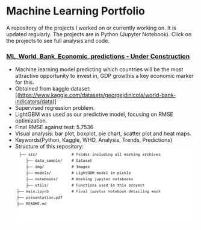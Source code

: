 # Machine Learning Portfolio
 

A repository of the projects I worked on or currently working on. It is updated regularly. The projects are in Python (Jupyter Notebook). Click on the projects to see full analysis and code.


###  [ML_World_Bank_Economic_predictions  - Under Construction]([https://github.com/Martagilant/EDA/blob/main/main.ipynb](https://github.com/Martagilant/ML_WHO_Economic_predictions/blob/main/main.ipynb))

* Machine learning model predicting which countries will be the most attractive opportunity to invest in, GDP growthis a key economic marker for this.
* Obtained from kaggle dataset: [(https://www.kaggle.com/datasets/georgejdinicola/world-bank-indicators/data)]
* Supervised regression problem.
* LightGBM was used as our predictive model, focusing on RMSE optimization.
* Final RMSE against test: 5.7536
* Visual analysis: bar plot, boxplot, pie chart, scatter plot and heat maps.
* Keywords(Python, Kaggle, WHO, Analysis, Trends, Predictions)
* Structure of this repository:
  ![Structure](src/img/structure_src.png)
  



